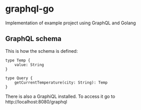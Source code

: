 # graphql-go
Implementation of example project using GraphQL and Golang

## GraphQL schema

This is how the schema is defined:

```
type Temp {
    value: String
}

type Query {
    getCurrentTemperature(city: String): Temp
}
```

There is also a GraphiQL installed. To access it go to http://localhost:8080/graphql

